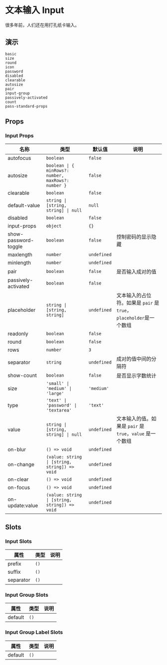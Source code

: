 # 文本输入 Input

很多年前，人们还在用打孔纸卡输入。

## 演示

```demo
basic
size
round
icon
password
disabled
clearable
autosize
pair
input-group
passively-activated
count
pass-standard-props
```

## Props

### Input Props

| 名称 | 类型 | 默认值 | 说明 |
| --- | --- | --- | --- |
| autofocus | `boolean` | `false` |  |
| autosize | `boolean \| { minRows?: number, maxRows?: number }` | `false` |  |
| clearable | `boolean` | `false` |  |
| default-value | `string \| [string, string] \| null` | `null` |  |
| disabled | `boolean` | `false` |  |
| input-props | `object` | `{}` |  |
| show-password-toggle | `boolean` | `false` | 控制密码的显示隐藏 |
| maxlength | `number` | `undefined` |  |
| minlength | `number` | `undefined` |  |
| pair | `boolean` | `false` | 是否输入成对的值 |
| passively-activated | `boolean` | `false` |  |
| placeholder | `string \| [string, string]` | `undefined` | 文本输入的占位符。如果是 `pair` 是 `true`，`placeholder`是一个数组 |
| readonly | `boolean` | `false` |  |
| round | `boolean` | `false` |  |
| rows | `number` | `3` |  |
| separator | `string` | `undefined` | 成对的值中间的分隔符 |
| show-count | `boolean` | `false` | 是否显示字数统计 |
| size | `'small' \| 'medium' \| 'large'` | `'medium'` |  |
| type | `'text' \| 'password' \| 'textarea'` | `'text'` |  |
| value | `string \| [string, string] \| null` | `undefined` | 文本输入的值。如果是 `pair` 是 `true`，`value` 是一个数组 |
| on-blur | `() => void` | `undefined` |  |
| on-change | `(value: string \| [string, string]) => void` | `undefined` |  |
| on-clear | `() => void` | `undefined` |  |
| on-focus | `() => void` | `undefined` |  |
| on-update:value | `(value: string \| [string, string]) => void` | `undefined` |  |

## Slots

### Input Slots

| 属性      | 类型 | 说明 |
| --------- | ---- | ---- |
| prefix    | `()` |      |
| suffix    | `()` |      |
| separator | `()` |      |

### Input Group Slots

| 属性    | 类型 | 说明 |
| ------- | ---- | ---- |
| default | `()` |      |

### Input Group Label Slots

| 属性    | 类型 | 说明 |
| ------- | ---- | ---- |
| default | `()` |      |

